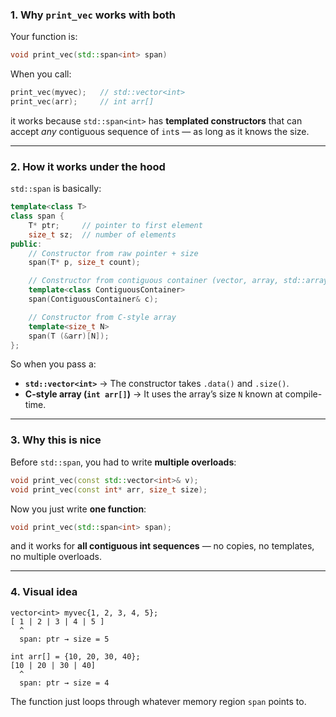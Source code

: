 ### **1. Why `print_vec` works with both**

Your function is:

```cpp
void print_vec(std::span<int> span)
```

When you call:

```cpp
print_vec(myvec);   // std::vector<int>
print_vec(arr);     // int arr[]
```

it works because `std::span<int>` has **templated constructors** that can accept _any_ contiguous sequence of `int`s — as long as it knows the size.

---

### **2. How it works under the hood**

`std::span` is basically:

```cpp
template<class T>
class span {
    T* ptr;     // pointer to first element
    size_t sz;  // number of elements
public:
    // Constructor from raw pointer + size
    span(T* p, size_t count);

    // Constructor from contiguous container (vector, array, std::array)
    template<class ContiguousContainer>
    span(ContiguousContainer& c);

    // Constructor from C-style array
    template<size_t N>
    span(T (&arr)[N]);
};
```

So when you pass a:

-   **`std::vector<int>`** → The constructor takes `.data()` and `.size()`.
-   **C-style array (`int arr[]`)** → It uses the array’s size `N` known at compile-time.

---

### **3. Why this is nice**

Before `std::span`, you had to write **multiple overloads**:

```cpp
void print_vec(const std::vector<int>& v);
void print_vec(const int* arr, size_t size);
```

Now you just write **one function**:

```cpp
void print_vec(std::span<int> span);
```

and it works for **all contiguous int sequences** — no copies, no templates, no multiple overloads.

---

### **4. Visual idea**

```
vector<int> myvec{1, 2, 3, 4, 5};
[ 1 | 2 | 3 | 4 | 5 ]
  ^
  span: ptr → size = 5

int arr[] = {10, 20, 30, 40};
[10 | 20 | 30 | 40]
  ^
  span: ptr → size = 4
```

The function just loops through whatever memory region `span` points to.
